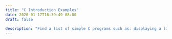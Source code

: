 ```yaml
---
title: "C Introduction Examples"
date: 2020-01-17T16:39:49-08:00
draft: false

description: "Find a list of simple C programs such as: displaying a line, adding two numbers, find ASCII value of a character, etc."
---
```


